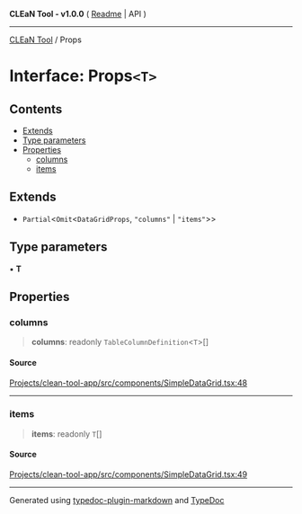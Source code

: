 **CLEaN Tool - v1.0.0** ( [Readme](../README.md) \| API )

***

[CLEaN Tool](../exports.md) / Props

# Interface: Props`<T>`

## Contents

- [Extends](Props.md#extends)
- [Type parameters](Props.md#type-parameters)
- [Properties](Props.md#properties)
  - [columns](Props.md#columns)
  - [items](Props.md#items)

## Extends

- `Partial`\<`Omit`\<`DataGridProps`, `"columns"` \| `"items"`\>\>

## Type parameters

▪ **T**

## Properties

### columns

> **columns**: readonly `TableColumnDefinition`\<`T`\>[]

#### Source

[Projects/clean-tool-app/src/components/SimpleDataGrid.tsx:48](https://github.com/yuckyh/clean-tool-app/)

***

### items

> **items**: readonly `T`[]

#### Source

[Projects/clean-tool-app/src/components/SimpleDataGrid.tsx:49](https://github.com/yuckyh/clean-tool-app/)

***

Generated using [typedoc-plugin-markdown](https://www.npmjs.com/package/typedoc-plugin-markdown) and [TypeDoc](https://typedoc.org/)
